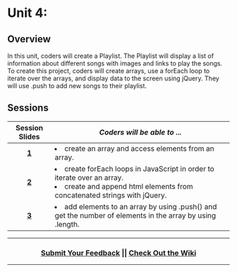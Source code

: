 # Unit 4:

## Overview
In this unit, coders will create a Playlist. The Playlist will display a list of information about different songs with images and links to play the songs. To create this project, coders will create arrays, use a forEach loop to iterate over the arrays, and display data to the screen using jQuery. They will use .push to add new songs to their playlist.

## Sessions 
|Session Slides|*Coders will be able to ...*|
|:-------:|-------|
|[**1**](https://docs.google.com/presentation/d/1WupmzRQHYzYtF3B4EcJIeqb5Ilrhp6E9MpKZsJnXs2g/edit#slide=id.g3cff548657_0_281)| <li> create an array and access elements from an array. </li> |
|[**2**](https://docs.google.com/presentation/d/1EMB4SovvCYBmAL5yr0d7arj_j-jtGiNA3lePOxsb3_Q/edit#slide=id.g3c8073e551_0_86)| <li> create forEach loops in JavaScript in order to iterate over an array.</li> <li> create and append html elements from concatenated strings with jQuery. </li> |
|[**3**](https://docs.google.com/presentation/d/1XaQQsNWUHcdIZu0eig97x5NhD3M9Gkwa-9YKcDyaEVk/edit#slide=id.g3a1982a82e_0_0)| <li> add elements to an array by using .push() and get the number of elements in the array by using .length. </li> |

----
<h3 align="center"><a href="https://docs.google.com/forms/d/e/1FAIpQLSeLpI-m6UKvIxk97F8R1iidFRaYXJ3dfcUuIjx2Pz0WMfO1SA/viewform">Submit Your Feedback</a> || <a href="https://github.com/ScriptEdcurriculum/curriculum18-19/wiki">Check Out the Wiki</a> </h3>

----
